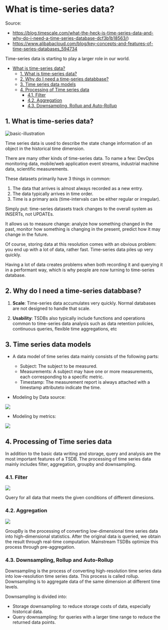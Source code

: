 # What is time-series data?

Source:

- <https://blog.timescale.com/what-the-heck-is-time-series-data-and-why-do-i-need-a-time-series-database-dcf3b1b18563/>)
- <https://www.alibabacloud.com/blog/key-concepts-and-features-of-time-series-databases_594734>

Time-series data is starting to play a larger role in our world.

- [What is time-series data?](#what-is-time-series-data)
  - [1. What is time-series data?](#1-what-is-time-series-data)
  - [2. Why do I need a time-series databbase?](#2-why-do-i-need-a-time-series-databbase)
  - [3. Time series data models](#3-time-series-data-models)
  - [4. Processing of Time series data](#4-processing-of-time-series-data)
    - [4.1. Filter](#41-filter)
    - [4.2. Aggregation](#42-aggregation)
    - [4.3. Downsampling, Rollup and Auto-Rollup](#43-downsampling-rollup-and-auto-rollup)

## 1. What is time-series data?

![basic-illustration](https://blog.timescale.com/content/images/2018/12/gif8.gif)

Time series data is used to describe the state change information of an object in the historical time dimension.

There are many other kinds of time-series data. To name a few: DevOps monitoring data, mobile/web application event streams, industrial machine data, scientific measurements.

These datasets primarily have 3 things in common:

1. The data that arrives is almost always recorded as a new entry.
2. The data typically arrives in time order.
3. Time is a primary axis (time-intervals can be either regular or irregular).

Simply put: time-series datasets track changes to the overall system as INSERTs, not UPDATEs.

It allows us to measure change: analyze how something changed in the past, monitor how something is changing in the present, predict how it may change in the future.

Of course, storing data at this resolution comes with an obvious problem: you end up with a lot of data, rather fast. Time-series data piles up very quickly.

Having a lot of data creates problems when both recording it and querying it in a performant way, which is why people are now turning to time-series database.

## 2. Why do I need a time-series databbase?

1. **Scale**: Time-series data accumulates very quickly. Normal databases are not designed to handle that scale.

2. **Usability**: TSDBs also typically include functions and operations common to time-series data analysis such as data retention policies, continuous queries, flexible time aggregations, etc

## 3. Time series data models

- A data model of time series data mainly consists of the following parts:

  - Subject: The subject to be measured.
  - Measurements: A subject may have one or more measurements, each corresponding to a specific metric.
  - Timestamp: The measurement report is always attached with a timestamp attributeto indicate the time.

- Modeling by Data source:

![](https://yqintl.alicdn.com/db4bdf7212932ecf87a82d26b6a18c5a07f9c7ae.png)

- Modeling by metrics:

![](https://yqintl.alicdn.com/96206056bbc41827577a9a434d5cb7c0577db962.png)

## 4. Processing of Time series data

In addition to the basic data writing and storage, query and analysis are the most important features of a TSDB. The processing of time series data mainly includes filter, aggregation, groupby and downsampling.

### 4.1. Filter

![](https://yqintl.alicdn.com/ebaa5c55bd4db820e544d3b1da1ad81308fd77d5.png)

Query for all data that meets the given conditions of different dimesions.

### 4.2. Aggregation

![](https://yqintl.alicdn.com/d398477b6336253484e7f490d4a11299b267f2fb.png)

GroupBy is the processing of converting low-dimensional time series data into high-dimensional statistics. After the original data is queried, we obtain the result through real-time computation. Mainstream TSDBs optimize this process through pre-aggregation.

### 4.3. Downsampling, Rollup and Auto-Rollup

Downsampling is the process of converting high-resolution time series data into low-resolution time series data. This process is called rollup. Downsampling is to aggregate data of the same dimension at different time levels.

Downsampling is divided into:

- Storage downsampling: to reduce storage costs of data, especially historical data.
- Query downsampling: for queries with a larger time range to reduce the returned data points.
